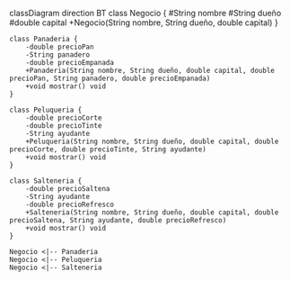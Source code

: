 classDiagram
    direction BT
    class Negocio {
        #String nombre
        #String dueño
        #double capital
        +Negocio(String nombre, String dueño, double capital)
    }

    class Panaderia {
        -double precioPan
        -String panadero
        -double precioEmpanada
        +Panaderia(String nombre, String dueño, double capital, double precioPan, String panadero, double precioEmpanada)
        +void mostrar() void
    }

    class Peluqueria {
        -double precioCorte
        -double precioTinte
        -String ayudante
        +Peluqueria(String nombre, String dueño, double capital, double precioCorte, double precioTinte, String ayudante)
        +void mostrar() void
    }

    class Salteneria {
        -double precioSaltena
        -String ayudante
        -double precioRefresco
        +Salteneria(String nombre, String dueño, double capital, double precioSaltena, String ayudante, double precioRefresco)
        +void mostrar() void
    }

    Negocio <|-- Panaderia
    Negocio <|-- Peluqueria
    Negocio <|-- Salteneria
